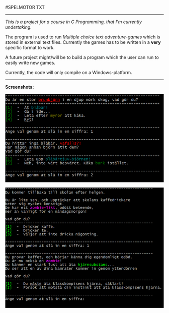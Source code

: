 #SPELMOTOR TXT

---

*This is a project for a course in C Programming, that I'm currently undertaking.* 

The program is used to run *Multiple choice text adventure-games* which is stored in external text files. 
Currently the games has to be written in a **very** specific format to work.

A future project might/will be to build a program which the user can run to easily write new games.

Currently, the code will only compile on a Windows-platform.

---

**Screenshots:**

![Shot 1](https://raw.githubusercontent.com/GoblinDynamiteer/spelmotor_txt/master/img/shot001.png)

![Shot 2](https://raw.githubusercontent.com/GoblinDynamiteer/spelmotor_txt/master/img/shot003.png)
